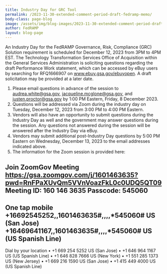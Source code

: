 ```yaml
---
title: Industry Day for GRC Tool
permalink: /2023-11-30-extended-comment-period-draft-fedramp-memo/
body-class: page-blog
image: /assets/img/blog-images/2023-11-30-extended-comment-period-draft-fedramp-memo.png
author: FedRAMP
layout: blog-page
---
```

An Industry Day for the FedRAMP Governance, Risk, Compliance (GRC) Solution requirement is scheduled for December 12, 2023 from 3PM to 4PM EST. The Technology Transformation Services Office of Acquisition within the General Services Administration is soliciting questions regarding the draft Performance Work statement, which can be accessed by eBuy users by searching for RFQ1666907 on <a href="www.ebuy.gsa.gov/ebuyopen" target="_blank" rel="noopener noreferrer">www.ebuy.gsa.gov/ebuyopen</a>. A draft solicitation may be provided at a later date. 

1. Please email questions in advance of the session to  <a href="mailto:audrea.white@gsa.gov" target="_blank" rel="noopener noreferrer">audrea.white@gsa.gov</a>, <a href="mailto:jacqueline.mcglone@gsa.gov" target="_blank" rel="noopener noreferrer">jacqueline.mcglone@gsa.gov</a>, and <a href="mailto:justen.proctor@gsa.gov" target="_blank" rel="noopener noreferrer">justen.proctor@gsa.gov</a> by 1:00 PM Eastern, Friday, 8 December 2023.
2. Questions will be addressed via Zoom during the industry day on Tuesday, December 12, 2023 from 3:00 PM to 4:00 PM Eastern.
3. Vendors will also have an opportunity to submit questions during the Industry Day as well and the government may answer questions during the session.  Any questions not answered during the session will be answered after the Industry Day via eBuy.  
4. Vendors may submit additional post-Industry Day questions by 5:00 PM Eastern on Wednesday,  December 13, 2023 to the email addresses indicated above.
5. The information for the Zoom session is provided here: 

Join ZoomGov Meeting
 <a href="https://gsa.zoomgov.com/j/1601463635?pwd=RnFPaXUvQm5VVnVoazFkL0c0UDQ5QT09" target="_blank" rel="noopener noreferrer">https://gsa.zoomgov.com/j/1601463635?pwd=RnFPaXUvQm5VVnVoazFkL0c0UDQ5QT09</a>
Meeting ID: 160 146 3635
Passcode: 545060
---
One tap mobile
+16692545252,,1601463635#,,,,*545060# US (San Jose)
+16469641167,,1601463635#,,,,*545060# US (US Spanish Line)
---
Dial by your location
• +1 669 254 5252 US (San Jose)
• +1 646 964 1167 US (US Spanish Line)
• +1 646 828 7666 US (New York)
• +1 551 285 1373 US (New Jersey)
• +1 669 216 1590 US (San Jose)
• +1 415 449 4000 US (US Spanish Line)
